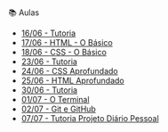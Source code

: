 📚 Aulas
- [16/06 - Tutoria]()
- [17/06 - HTML - O Básico]()
- [18/06 - CSS - O Básico]()
- [23/06 - Tutoria]()
- [24/06 - CSS Aprofundado]()
- [25/06 - HTML Aprofundado]()
- [30/06 - Tutoria]()
- [01/07 - O Terminal]()
- [02/07 - Git e GitHub]()
- [07/07 - Tutoria Projeto Diário Pessoal](/programa-desenvolve/modulo-1/atividade-1/README.md)